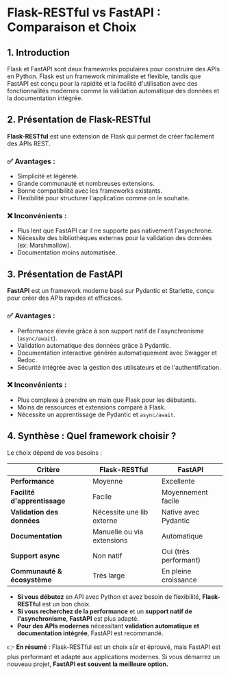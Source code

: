 # Flask-RESTful vs FastAPI : Comparaison et Choix

## 1. Introduction
Flask et FastAPI sont deux frameworks populaires pour construire des APIs en Python. Flask est un framework minimaliste et flexible, tandis que FastAPI est conçu pour la rapidité et la facilité d'utilisation avec des fonctionnalités modernes comme la validation automatique des données et la documentation intégrée.

## 2. Présentation de Flask-RESTful
**Flask-RESTful** est une extension de Flask qui permet de créer facilement des APIs REST.

### ✅ Avantages :
- Simplicité et légèreté.
- Grande communauté et nombreuses extensions.
- Bonne compatibilité avec les frameworks existants.
- Flexibilité pour structurer l'application comme on le souhaite.

### ❌ Inconvénients :
- Plus lent que FastAPI car il ne supporte pas nativement l'asynchrone.
- Nécessite des bibliothèques externes pour la validation des données (ex: Marshmallow).
- Documentation moins automatisée.

## 3. Présentation de FastAPI
**FastAPI** est un framework moderne basé sur Pydantic et Starlette, conçu pour créer des APIs rapides et efficaces.

### ✅ Avantages :
- Performance élevée grâce à son support natif de l'asynchronisme (`async/await`).
- Validation automatique des données grâce à Pydantic.
- Documentation interactive générée automatiquement avec Swagger et Redoc.
- Sécurité intégrée avec la gestion des utilisateurs et de l'authentification.

### ❌ Inconvénients :
- Plus complexe à prendre en main que Flask pour les débutants.
- Moins de ressources et extensions comparé à Flask.
- Nécessite un apprentissage de Pydantic et `async/await`.

## 4. Synthèse : Quel framework choisir ?
Le choix dépend de vos besoins :

| Critère          | Flask-RESTful | FastAPI |
|-----------------|--------------|---------|
| **Performance** | Moyenne      | Excellente |
| **Facilité d'apprentissage** | Facile | Moyennement facile |
| **Validation des données** | Nécessite une lib externe | Native avec Pydantic |
| **Documentation** | Manuelle ou via extensions | Automatique |
| **Support async** | Non natif | Oui (très performant) |
| **Communauté & écosystème** | Très large | En pleine croissance |

- **Si vous débutez** en API avec Python et avez besoin de flexibilité, **Flask-RESTful** est un bon choix.
- **Si vous recherchez de la performance** et un **support natif de l'asynchronisme**, **FastAPI** est plus adapté.
- **Pour des APIs modernes** nécessitant **validation automatique et documentation intégrée**, FastAPI est recommandé.

👉 **En résumé** : Flask-RESTful est un choix sûr et éprouvé, mais FastAPI est plus performant et adapté aux applications modernes. Si vous démarrez un nouveau projet, **FastAPI est souvent la meilleure option.**
